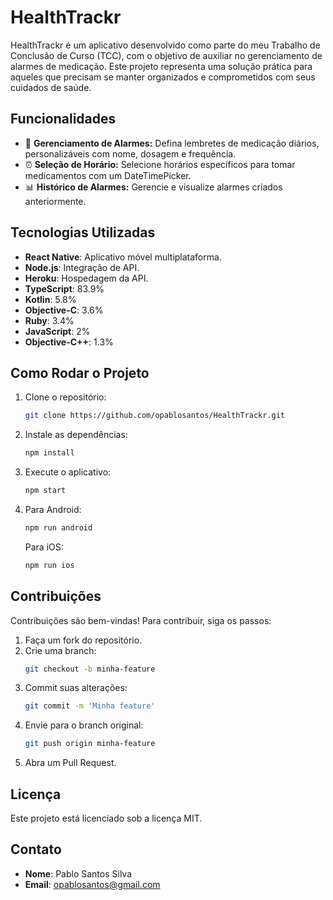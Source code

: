 # HealthTrackr

HealthTrackr é um aplicativo desenvolvido como parte do meu Trabalho de Conclusão de Curso (TCC), com o objetivo de auxiliar no gerenciamento de alarmes de medicação. Este projeto representa uma solução prática para aqueles que precisam se manter organizados e comprometidos com seus cuidados de saúde.

## Funcionalidades

- 📅 **Gerenciamento de Alarmes:** Defina lembretes de medicação diários, personalizáveis com nome, dosagem e frequência.
- ⏰ **Seleção de Horário:** Selecione horários específicos para tomar medicamentos com um DateTimePicker.
- 📊 **Histórico de Alarmes:** Gerencie e visualize alarmes criados anteriormente.

## Tecnologias Utilizadas

- **React Native**: Aplicativo móvel multiplataforma.
- **Node.js**: Integração de API.
- **Heroku**: Hospedagem da API.
- **TypeScript**: 83.9%
- **Kotlin**: 5.8%
- **Objective-C**: 3.6%
- **Ruby**: 3.4%
- **JavaScript**: 2%
- **Objective-C++**: 1.3%

## Como Rodar o Projeto

1. Clone o repositório:
   ```bash
   git clone https://github.com/opablosantos/HealthTrackr.git
   ```
2. Instale as dependências:
   ```bash
   npm install
   ```
3. Execute o aplicativo:
   ```bash
   npm start
   ```
4. Para Android:
   ```bash
   npm run android
   ```
   Para iOS:
   ```bash
   npm run ios
   ```

## Contribuições

Contribuições são bem-vindas! Para contribuir, siga os passos:

1. Faça um fork do repositório.
2. Crie uma branch:
   ```bash
   git checkout -b minha-feature
   ```
3. Commit suas alterações:
   ```bash
   git commit -m 'Minha feature'
   ```
4. Envie para o branch original:
   ```bash
   git push origin minha-feature
   ```
5. Abra um Pull Request.

## Licença

Este projeto está licenciado sob a licença MIT.

## Contato

- **Nome**: Pablo Santos Silva  
- **Email**: opablosantos@gmail.com
